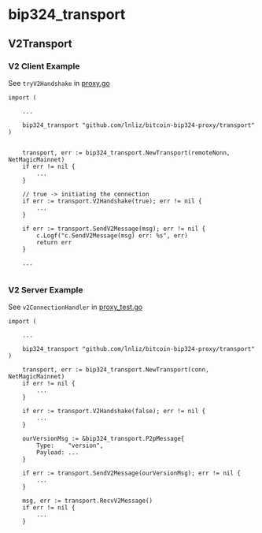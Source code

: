 # bip324_transport

## V2Transport


### V2 Client Example

See `tryV2Handshake` in [proxy.go](../proxy.go)

```
import (

    ...

	bip324_transport "github.com/lnliz/bitcoin-bip324-proxy/transport"
)


    transport, err := bip324_transport.NewTransport(remoteNonn, NetMagicMainnet)
    if err != nil {
        ...
    }

    // true -> initiating the connection    
	if err := transport.V2Handshake(true); err != nil {
        ...
    }

	if err := transport.SendV2Message(msg); err != nil {
		c.Logf("c.SendV2Message(msg) err: %s", err)
		return err
	}

    ...


```



### V2 Server Example

See `v2ConnectionHandler` in [proxy_test.go](../proxy_test.go)

```
import (

    ...

	bip324_transport "github.com/lnliz/bitcoin-bip324-proxy/transport"
)

	transport, err := bip324_transport.NewTransport(conn, NetMagicMainnet)
	if err != nil {
        ...
	}

	if err := transport.V2Handshake(false); err != nil {
        ...
	}

	ourVersionMsg := &bip324_transport.P2pMessage{
		Type:    "version",
		Payload: ...
	}

	if err := transport.SendV2Message(ourVersionMsg); err != nil {
        ...
	}

	msg, err := transport.RecvV2Message()
	if err != nil {
        ...
	}

```